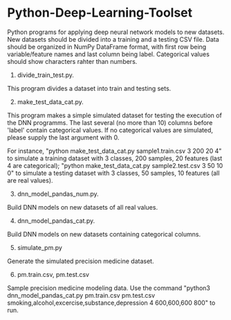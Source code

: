 # Python-Deep-Learning-Toolset
Python programs for applying deep neural network models to new datasets. New datasets should be divided into a training and a testing CSV file. Data should be organized in NumPy DataFrame format, with first row being variable/feature names and last column being label. Categorical values should show characters rahter than numbers.

1) divide_train_test.py.

This program divides a dataset into train and testing sets.

2) make_test_data_cat.py.

This program makes a simple simulated dataset for testing the execution of the DNN programms. The last several (no more than 10) columns before 'label' contain categorical values. If no categorical values are simulated, please supply the last argument with 0.

For instance,  "python make_test_data_cat.py sample1.train.csv 3 200 20 4" to simulate a training dataset with 3 classes, 200 samples, 20 features (last 4 are categorical); "python make_test_data_cat.py sample2.test.csv 3 50 10 0" to simulate a testing dataset with 3 classes, 50 samples, 10 features (all are real values).

3) dnn_model_pandas_num.py.

Build DNN models on new datasets of all real values.

4) dnn_model_pandas_cat.py.

Build DNN models on new datasets containing categorical columns.

5) simulate_pm.py

Generate the simulated precision medicine dataset.

6) pm.train.csv, pm.test.csv

Sample precision medicine modeling data. Use the command "python3 dnn_model_pandas_cat.py pm.train.csv pm.test.csv smoking,alcohol,excercise,substance,depression 4 600,600,600 800" to run.
